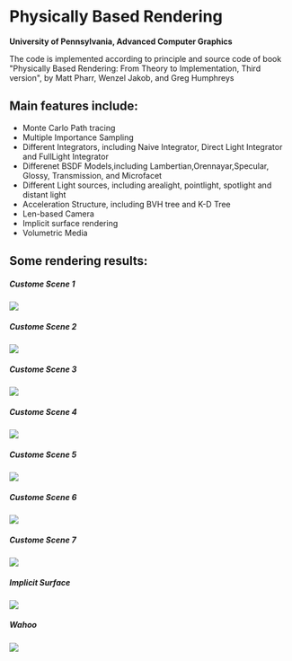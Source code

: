 Physically Based Rendering
======================

**University of Pennsylvania, Advanced Computer Graphics**

The code is implemented according to principle and source code of book "Physically Based Rendering: From Theory to Implementation, Third version", by Matt Pharr, Wenzel Jakob, and Greg Humphreys

## Main features include:
* Monte Carlo Path tracing
* Multiple Importance Sampling
* Different Integrators, including Naive Integrator, Direct Light Integrator and FullLight Integrator
* Differenet BSDF Models,including Lambertian,Orennayar,Specular, Glossy, Transmission, and Microfacet
* Different Light sources, including arealight, pointlight, spotlight and distant light
* Acceleration Structure, including BVH tree and K-D Tree
* Len-based Camera
* Implicit surface rendering
* Volumetric Media

## Some rendering results:

##### Custome Scene 1
![](./render_result/Custom1.png)       
       
##### Custome Scene 2   
![](./render_result/Custom3.png)   
                 
##### Custome Scene 3        
          
![](./render_result/PT_Custom1.png)
            
##### Custome Scene 4                                     
![](./render_result/PT_Custom2.png)      
            
##### Custome Scene 5                                     
![](./render_result/PT_Custom3.png)               
              
##### Custome Scene 6                                     
![](./render_result/PT_Custom4.png)            
            
##### Custome Scene 7                                     
![](./render_result/PT_Sword_400_samples.png)     
         
##### Implicit Surface                                     
![](./render_result/PT_TwistTorus.png)                
                   
##### Wahoo                                     
![](./render_result/PT_wahoo_100_samples(BVH).png)                              
            
